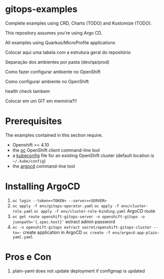 # gitops-examples

Complete examples using CRD, Charts (TODO) and Kustomize (TODO).

This repository assumes you're using Argo CD.

All examples using Quarkus/MicroProfile applications

Colocar aqui uma tabela com a estrutura geral do repositório

Separação dos ambientes por pasta (dev/qa/prod)

Como fazer configurar ambiente no OpenShift

Como configurar ambiente no OpenShift

health check tambem

Colocar em um GIT em memória?!!

# Prerequisites

The examples contained in this section require.

* Openshift >= 4.10
* the [oc](https://access.redhat.com/downloads/content/290) OpenShift client command-line tool
* a [kubeconfig](https://kubernetes.io/docs/tasks/access-application-cluster/configure-access-multiple-clusters/) file for an existing OpenShift cluster (default location is `~/.kube/config`)
* the [argocd](https://github.com/argoproj/argo-cd/releases/latest) command-line tool

# Installing ArgoCD

1. ```oc login --token=<TOKEN> --server=<SERVER>```
1. ```oc apply -f env/gitops-operator.yaml```
```oc apply -f env/cluster-role.yaml```
```oc apply -f env/cluster-role-binding.yaml```
ArgoCD route
1. ```oc get route openshift-gitops-server -n openshift-gitops -o jsonpath='{.spec.host}'```
extract admin password
1. ```oc -n openshift-gitops extract secret/openshift-gitops-cluster --to=-```
create application in ArgoCD
```oc create -f env/argocd-app-plain-yaml.yaml```

# Pros e Con
1. plain-yaml does not update deployment if configmap is updated
